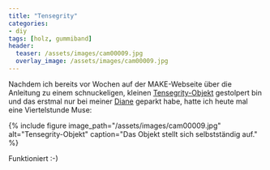 ```yaml
---
title: "Tensegrity"
categories:
- diy
tags: [holz, gummiband]
header:
  teaser: /assets/images/cam00009.jpg
  overlay_image: /assets/images/cam00009.jpg
---
```


Nachdem ich bereits vor Wochen auf der MAKE-Webseite über die Anleitung zu einem schnuckeligen, kleinen [Tensegrity-Objekt](http://makezine.com/2013/04/29/diy-tensegrity/) gestolpert bin und das erstmal nur bei meiner [Diane](http://www.highdefdigest.com/blog/twin-peaks-cooper-tapes/) geparkt habe, hatte ich heute mal eine Viertelstunde Muse:

{% include figure image_path="/assets/images/cam00009.jpg" alt="Tensegrity-Objekt" caption="Das Objekt stellt sich selbstständig auf." %}

Funktioniert :-)